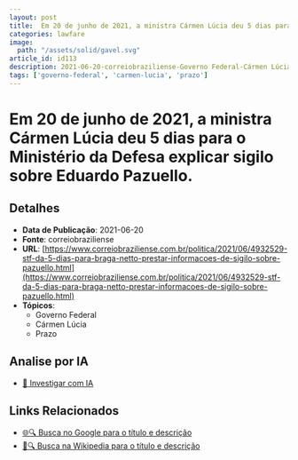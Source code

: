 ```yaml
---
layout: post
title:  Em 20 de junho de 2021, a ministra Cármen Lúcia deu 5 dias para o Ministério da Defesa explicar sigilo sobre Eduardo Pazuello.
categories: lawfare
image: 
  path: "/assets/solid/gavel.svg"
article_id: id113
description: 2021-06-20-correiobraziliense-Governo Federal-Cármen Lúcia
tags: ['governo-federal', 'carmen-lucia', 'prazo']
---
```


# Em 20 de junho de 2021, a ministra Cármen Lúcia deu 5 dias para o Ministério da Defesa explicar sigilo sobre Eduardo Pazuello.

## Detalhes
- **Data de Publicação**: 2021-06-20
- **Fonte**: correiobraziliense
- **URL**: [https://www.correiobraziliense.com.br/politica/2021/06/4932529-stf-da-5-dias-para-braga-netto-prestar-informacoes-de-sigilo-sobre-pazuello.html](https://www.correiobraziliense.com.br/politica/2021/06/4932529-stf-da-5-dias-para-braga-netto-prestar-informacoes-de-sigilo-sobre-pazuello.html)
- **Tópicos**:
  - Governo Federal
  - Cármen Lúcia
  - Prazo

## Analise por IA
- [🤖 Investigar com IA](https://www.perplexity.ai/search?q=%22not%C3%ADcia%20artigo%20Brasil%22%20Em%2020%20de%20junho%20de%202021%2C%20a%20ministra%20C%C3%A1rmen%20L%C3%BAcia%20deu%205%20dias%20para%20o%20Minist%C3%A9rio%20da%20Defesa%20explicar%20sigilo%20sobre%20Eduardo%20Pazuello.%20correiobraziliense%202021-06-20)

## Links Relacionados
- [🌐🔍 Busca no Google para o título e descrição](https://www.google.com/search?q=%22not%C3%ADcia%20artigo%20Brasil%22%20Em%2020%20de%20junho%20de%202021%2C%20a%20ministra%20C%C3%A1rmen%20L%C3%BAcia%20deu%205%20dias%20para%20o%20Minist%C3%A9rio%20da%20Defesa%20explicar%20sigilo%20sobre%20Eduardo%20Pazuello.%20correiobraziliense%202021-06-20)
- [📖🔍 Busca na Wikipedia para o título e descrição](https://pt.wikipedia.org/w/index.php?search=%22not%C3%ADcia%20artigo%20Brasil%22%20Em%2020%20de%20junho%20de%202021%2C%20a%20ministra%20C%C3%A1rmen%20L%C3%BAcia%20deu%205%20dias%20para%20o%20Minist%C3%A9rio%20da%20Defesa%20explicar%20sigilo%20sobre%20Eduardo%20Pazuello.%20correiobraziliense%202021-06-20)

